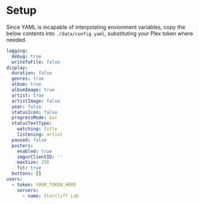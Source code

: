 # Setup

Since YAML is incapable of interpolating envionment variables, copy the below contents into `./data/config.yaml`, substituting your Plex token where needed.

```yaml
logging:
  debug: true
  writeToFile: false
display:
  duration: false
  genres: true
  album: true
  albumImage: true
  artist: true
  artistImage: false
  year: false
  statusIcon: false
  progressMode: bar
  statusTextType:
    watching: title
    listening: artist
  paused: false
  posters:
    enabled: true
    imgurClientID: ''
    maxSize: 256
    fit: true
  buttons: []
users:
  - token: YOUR_TOKEN_HERE
    servers:
      - name: Starcliff Lab
```
